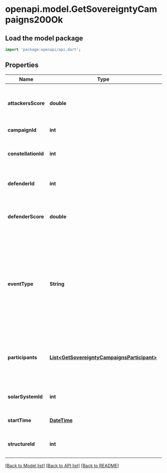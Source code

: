# openapi.model.GetSovereigntyCampaigns200Ok

## Load the model package
```dart
import 'package:openapi/api.dart';
```

## Properties
Name | Type | Description | Notes
------------ | ------------- | ------------- | -------------
**attackersScore** | **double** | Score for all attacking parties, only present in Defense Events.  | [optional] [default to null]
**campaignId** | **int** | Unique ID for this campaign. | [default to null]
**constellationId** | **int** | The constellation in which the campaign will take place.  | [default to null]
**defenderId** | **int** | Defending alliance, only present in Defense Events  | [optional] [default to null]
**defenderScore** | **double** | Score for the defending alliance, only present in Defense Events.  | [optional] [default to null]
**eventType** | **String** | Type of event this campaign is for. tcu_defense, ihub_defense and station_defense are referred to as \&quot;Defense Events\&quot;, station_freeport as \&quot;Freeport Events\&quot;.  | [default to null]
**participants** | [**List&lt;GetSovereigntyCampaignsParticipant&gt;**](GetSovereigntyCampaignsParticipant.md) | Alliance participating and their respective scores, only present in Freeport Events.  | [optional] [default to []]
**solarSystemId** | **int** | The solar system the structure is located in.  | [default to null]
**startTime** | [**DateTime**](DateTime.md) | Time the event is scheduled to start.  | [default to null]
**structureId** | **int** | The structure item ID that is related to this campaign.  | [default to null]

[[Back to Model list]](../README.md#documentation-for-models) [[Back to API list]](../README.md#documentation-for-api-endpoints) [[Back to README]](../README.md)


